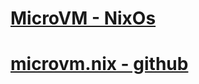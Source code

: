 # [MicroVM - NixOs](https://astro.github.io/microvm.nix/)
# [microvm.nix - github](https://github.com/astro/microvm.nix)
